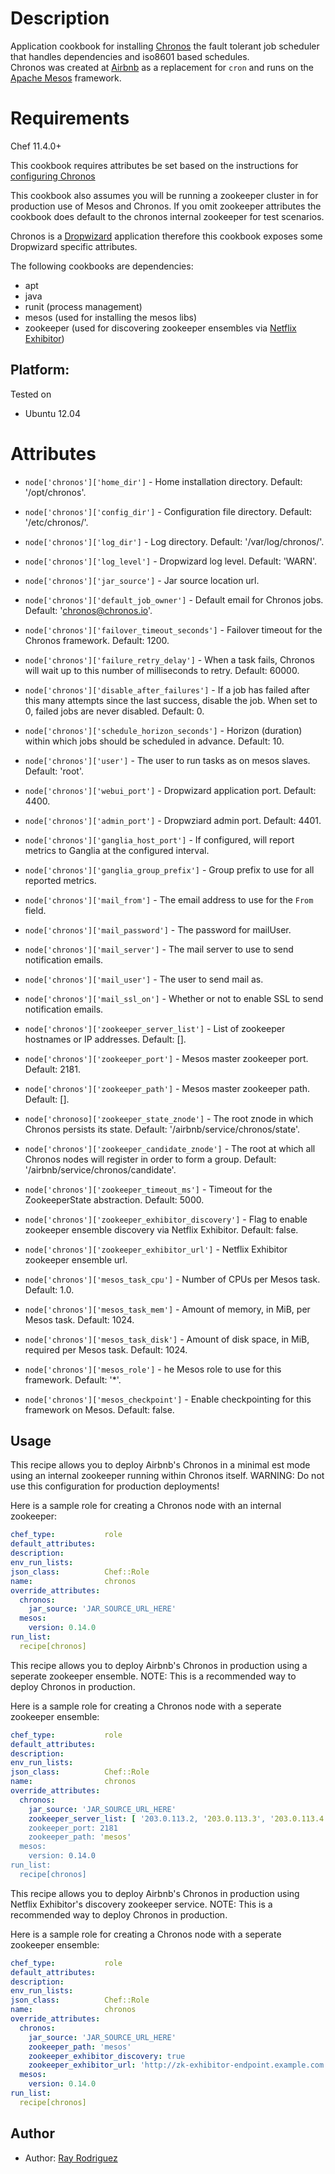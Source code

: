 Description
===========

Application cookbook for installing [Chronos][] the fault tolerant 
job scheduler that handles dependencies and iso8601 based schedules.  
Chronos was created at [Airbnb][] as a replacement for `cron` and runs 
on the [Apache Mesos][] framework.


Requirements
============

Chef 11.4.0+

This cookbook requires attributes be set based on the instructions for 
[configuring Chronos][]

This cookbook also assumes you will be running a zookeeper cluster in for
production use of Mesos and Chronos.  If you omit zookeeper attributes the 
cookbook does default to the chronos internal zookeeper for test scenarios.

Chronos is a [Dropwizard] application therefore this cookbook exposes some
Dropwizard specific attributes.

The following cookbooks are dependencies:

* apt
* java
* runit (process management)
* mesos (used for installing the mesos libs)
* zookeeper (used for discovering zookeeper ensembles via [Netflix Exhibitor][])

## Platform:

Tested on 

* Ubuntu 12.04


Attributes
==========

* `node['chronos']['home_dir']` - Home installation directory. Default: '/opt/chronos'.
* `node['chronos']['config_dir']` - Configuration file directory. Default: '/etc/chronos/'.
* `node['chronos']['log_dir']` - Log directory. Default: '/var/log/chronos/'.
* `node['chronos']['log_level']` - Dropwizard log level. Default: 'WARN'.
* `node['chronos']['jar_source']` - Jar source location url.
* `node['chronos']['default_job_owner']` - Default email for Chronos jobs. Default: 
'chronos@chronos.io'.
* `node['chronos']['failover_timeout_seconds']` - Failover timeout for the Chronos framework. 
Default: 1200.
* `node['chronos']['failure_retry_delay']` - When a task fails, Chronos will wait up to this 
number of milliseconds to retry. Default: 60000.
* `node['chronos']['disable_after_failures']` - If a job has failed after this many attempts 
since the last success, disable the job. When set to 0, failed jobs are never disabled. 
Default: 0.
* `node['chronos']['schedule_horizon_seconds']` - Horizon (duration) within which jobs 
should be scheduled in advance. Default: 10.
* `node['chronos']['user']` - The user to run tasks as on mesos slaves. Default: 'root'.
* `node['chronos']['webui_port']` - Dropwizard application port. Default: 4400.
* `node['chronos']['admin_port']` - Dropwziard admin port. Default: 4401.

* `node['chronos']['ganglia_host_port']` - If configured, will report metrics to Ganglia 
at the configured interval.
* `node['chronos']['ganglia_group_prefix']` - Group prefix to use for all reported metrics.

* `node['chronos']['mail_from']` - The email address to use for the `From` field.
* `node['chronos']['mail_password']` - The password for mailUser.
* `node['chronos']['mail_server']` - The mail server to use to send notification emails.
* `node['chronos']['mail_user']` - The user to send mail as.
* `node['chronos']['mail_ssl_on']` - Whether or not to enable SSL to send notification emails.

* `node['chronos']['zookeeper_server_list']` - List of zookeeper hostnames or IP addresses. Default: [].
* `node['chronos']['zookeeper_port']` - Mesos master zookeeper port. Default: 2181.
* `node['chronos']['zookeeper_path']` - Mesos master zookeeper path. Default: [].
* `node['chronoso]['zookeeper_state_znode']` - The root znode in which Chronos persists its state. 
Default: '/airbnb/service/chronos/state'.
* `node['chronos']['zookeeper_candidate_znode']` - The root at which all Chronos nodes will register in 
order to form a group. Default: '/airbnb/service/chronos/candidate'.
* `node['chronos']['zookeeper_timeout_ms']` - Timeout for the ZookeeperState abstraction. Default: 5000.

* `node['chronos']['zookeeper_exhibitor_discovery']` - Flag to enable zookeeper ensemble discovery via Netflix Exhibitor. Default: false.
* `node['chronos']['zookeeper_exhibitor_url']` - Netflix Exhibitor zookeeper ensemble url.

* `node['chronos']['mesos_task_cpu']` - Number of CPUs per Mesos task. Default: 1.0.
* `node['chronos']['mesos_task_mem']` - Amount of memory, in MiB, per Mesos task. Default: 1024.
* `node['chronos']['mesos_task_disk']` - Amount of disk space, in MiB, required per Mesos task. Default: 1024.
* `node['chronos']['mesos_role']` - he Mesos role to use for this framework. Default: '\*'.
* `node['chronos']['mesos_checkpoint']` - Enable checkpointing for this framework on Mesos. Default: false.


## Usage

This recipe allows you to deploy Airbnb's Chronos in a minimal est mode using an internal zookeeper running 
within Chronos itself.
WARNING: Do not use this configuration for production deployments!

Here is a sample role for creating a Chronos node with an internal zookeeper:
```YAML
chef_type:           role
default_attributes:
description:
env_run_lists:
json_class:          Chef::Role
name:                chronos
override_attributes:
  chronos:
    jar_source: 'JAR_SOURCE_URL_HERE'
  mesos:
    version: 0.14.0
run_list:
  recipe[chronos]
```

This recipe allows you to deploy Airbnb's Chronos in production using a seperate zookeeper ensemble.
NOTE: This is a recommended way to deploy Chronos in production.

Here is a sample role for creating a Chronos node with a seperate zookeeper ensemble:
```YAML
chef_type:           role
default_attributes:
description:
env_run_lists:
json_class:          Chef::Role
name:                chronos
override_attributes:
  chronos:
    jar_source: 'JAR_SOURCE_URL_HERE'
    zookeeper_server_list: [ '203.0.113.2, '203.0.113.3', '203.0.113.4' ]
    zookeeper_port: 2181
    zookeeper_path: 'mesos'
  mesos:
    version: 0.14.0
run_list:
  recipe[chronos]
```

This recipe allows you to deploy Airbnb's Chronos in production using Netflix Exhibitor's 
discovery zookeeper service.
NOTE: This is a recommended way to deploy Chronos in production.

Here is a sample role for creating a Chronos node with a seperate zookeeper ensemble:
```YAML
chef_type:           role
default_attributes:
description:
env_run_lists:
json_class:          Chef::Role
name:                chronos
override_attributes:
  chronos:
    jar_source: 'JAR_SOURCE_URL_HERE'
    zookeeper_path: 'mesos'
    zookeeper_exhibitor_discovery: true
    zookeeper_exhibitor_url: 'http://zk-exhibitor-endpoint.example.com:8080'
  mesos:
    version: 0.14.0
run_list:
  recipe[chronos]
```

[Chronos]: http://nerds.airbnb.com/introducing-chronos
[Airbnb]: http://www.airbnb.com
[Apache Mesos]: http://http://mesos.apache.org
[configuring Chronos]: https://github.com/airbnb/chronos/blob/master/config/README.md
[Netflix Exhibitor]: https://github.com/Netflix/exhibitor
[Dropwizard]: http://dropwizard.codahale.com

## Author

* Author: [Ray Rodriguez](https://github.com/rayrod2030)
